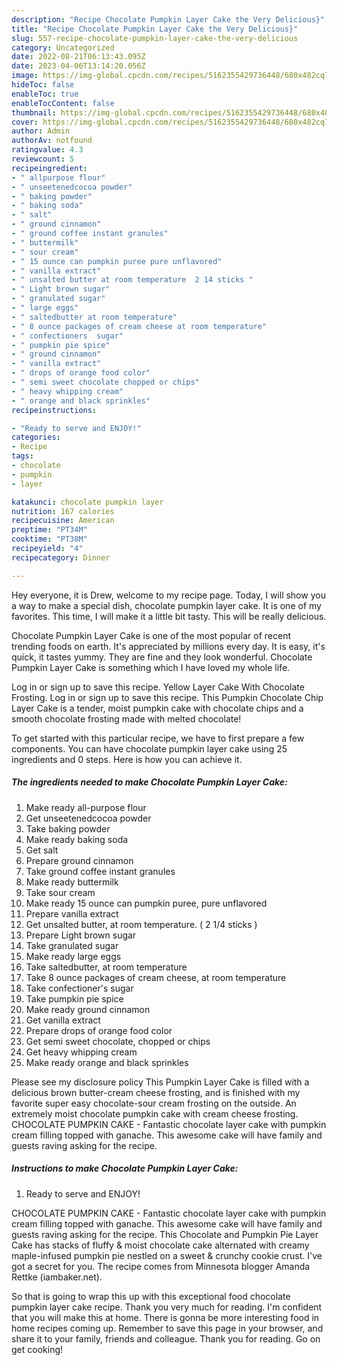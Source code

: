```yaml
---
description: "Recipe Chocolate Pumpkin Layer Cake the Very Delicious}"
title: "Recipe Chocolate Pumpkin Layer Cake the Very Delicious}"
slug: 557-recipe-chocolate-pumpkin-layer-cake-the-very-delicious
category: Uncategorized
date: 2022-08-21T06:13:43.095Z
date: 2023-04-06T13:14:20.056Z
image: https://img-global.cpcdn.com/recipes/5162355429736448/680x482cq70/chocolate-pumpkin-layer-cake-recipe-main-photo.jpg
hideToc: false
enableToc: true
enableTocContent: false
thumbnail: https://img-global.cpcdn.com/recipes/5162355429736448/680x482cq70/chocolate-pumpkin-layer-cake-recipe-main-photo.jpg
cover: https://img-global.cpcdn.com/recipes/5162355429736448/680x482cq70/chocolate-pumpkin-layer-cake-recipe-main-photo.jpg
author: Admin
authorAv: notfound
ratingvalue: 4.3
reviewcount: 5
recipeingredient:
- " allpurpose flour"
- " unseetenedcocoa powder"
- " baking powder"
- " baking soda"
- " salt"
- " ground cinnamon"
- " ground coffee instant granules"
- " buttermilk"
- " sour cream"
- " 15 ounce can pumpkin puree pure unflavored"
- " vanilla extract"
- " unsalted butter at room temperature  2 14 sticks "
- " Light brown sugar"
- " granulated sugar"
- " large eggs"
- " saltedbutter at room temperature"
- " 8 ounce packages of cream cheese at room temperature"
- " confectioners  sugar"
- " pumpkin pie spice"
- " ground cinnamon"
- " vanilla extract"
- " drops of orange food color"
- " semi sweet chocolate chopped or chips"
- " heavy whipping cream"
- " orange and black sprinkles"
recipeinstructions:

- "Ready to serve and ENJOY!"
categories:
- Recipe
tags:
- chocolate
- pumpkin
- layer

katakunci: chocolate pumpkin layer 
nutrition: 167 calories
recipecuisine: American
preptime: "PT34M"
cooktime: "PT38M"
recipeyield: "4"
recipecategory: Dinner

---
```



Hey everyone, it is Drew, welcome to my recipe page. Today, I will show you a way to make a special dish, chocolate pumpkin layer cake. It is one of my favorites. This time, I will make it a little bit tasty. This will be really delicious.

Chocolate Pumpkin Layer Cake is one of the most popular of recent trending foods on earth. It's appreciated by millions every day. It is easy, it's quick, it tastes yummy. They are fine and they look wonderful. Chocolate Pumpkin Layer Cake is something which I have loved my whole life.

Log in or sign up to save this recipe. Yellow Layer Cake With Chocolate Frosting. Log in or sign up to save this recipe. This Pumpkin Chocolate Chip Layer Cake is a tender, moist pumpkin cake with chocolate chips and a smooth chocolate frosting made with melted chocolate!


To get started with this particular recipe, we have to first prepare a few components. You can have chocolate pumpkin layer cake using 25 ingredients and 0 steps. Here is how you can achieve it.

<!--inarticleads1-->

##### The ingredients needed to make Chocolate Pumpkin Layer Cake:

1. Make ready  all-purpose flour
1. Get  unseetenedcocoa powder
1. Take  baking powder
1. Make ready  baking soda
1. Get  salt
1. Prepare  ground cinnamon
1. Take  ground coffee instant granules
1. Make ready  buttermilk
1. Take  sour cream
1. Make ready  15 ounce can pumpkin puree, pure unflavored
1. Prepare  vanilla extract
1. Get  unsalted butter, at room temperature. ( 2 1/4 sticks )
1. Prepare  Light brown sugar
1. Take  granulated sugar
1. Make ready  large eggs
1. Take  saltedbutter, at room temperature
1. Take  8 ounce packages of cream cheese, at room temperature
1. Take  confectioner&#39;s  sugar
1. Take  pumpkin pie spice
1. Make ready  ground cinnamon
1. Get  vanilla extract
1. Prepare  drops of orange food color
1. Get  semi sweet chocolate, chopped or chips
1. Get  heavy whipping cream
1. Make ready  orange and black sprinkles


Please see my disclosure policy This Pumpkin Layer Cake is filled with a delicious brown butter-cream cheese frosting, and is finished with my favorite super easy chocolate-sour cream frosting on the outside. An extremely moist chocolate pumpkin cake with cream cheese frosting. CHOCOLATE PUMPKIN CAKE - Fantastic chocolate layer cake with pumpkin cream filling topped with ganache. This awesome cake will have family and guests raving asking for the recipe. 

<!--inarticleads2-->

##### Instructions to make Chocolate Pumpkin Layer Cake:


1. Ready to serve and ENJOY!

CHOCOLATE PUMPKIN CAKE - Fantastic chocolate layer cake with pumpkin cream filling topped with ganache. This awesome cake will have family and guests raving asking for the recipe. This Chocolate and Pumpkin Pie Layer Cake has stacks of fluffy &amp; moist chocolate cake alternated with creamy maple-infused pumpkin pie nestled on a sweet &amp; crunchy cookie crust. I&#39;ve got a secret for you. The recipe comes from Minnesota blogger Amanda Rettke (iambaker.net). 

So that is going to wrap this up with this exceptional food chocolate pumpkin layer cake recipe. Thank you very much for reading. I'm confident that you will make this at home. There is gonna be more interesting food in home recipes coming up. Remember to save this page in your browser, and share it to your family, friends and colleague. Thank you for reading. Go on get cooking!
